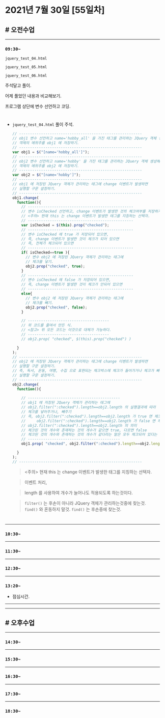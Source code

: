 # 2021년 7월 30일 [55일차]

## # 오전수업
----
### `09:30~`
  
`jquery_test_04.html`    

`jquery_test_05.html`    

`jquery_test_06.html`    

주석달고 풀이.      

어제 풀었던 내용과 비교해보기.     
  
프로그램 상단에 변수 선언하고 코딩.    

#

- `jquery_test_04.html` 풀이 주석.  

  ```javascript
  // --------------------------------------------------------
  // obj1 변수 선언하고 name='hobby_all' 을 가진 태그를 관리하는 JQuery 객체 생성해서 
  // 객체의 메위주를 obj1 에 저장하기.
  // --------------------------------------------------------
  var obj1 = $("[name='hobby_all']");
  // --------------------------------------------------------
  // obj2 변수 선언하고 name='hobby' 을 가진 태그를 관리하는 JQuery 객체 생성해서 
  // 객체의 메위주를 obj2 에 저장하기.
  // --------------------------------------------------------
  var obj2 = $("[name='hobby']");
  // --------------------------------------------------------
  // obj1 에 저장된 JQuery 객체가 관리하는 태그에 change 이벤트가 발생하면
  // 실행할 구문 설정하기.
  // --------------------------------------------------------
  obj1.change(
    function(){
      // ------------------------------------------------
      // 변수 isChecked 선언하고, change 이벤트가 발생한 것의 체크여부를 저장하기
      // <주의> 현재 this 는 change 이벤트가 발생한 태그를 지칭하는 선택자.  
      // ------------------------------------------------
      var isChecked = $(this).prop("checked");
      // ------------------------------------------------
      // 변수 isChecked 에 true 가 저장되어 있으면,
      // 즉, change 이벤트가 발생한 것이 체크가 되어 있으면 
      // 즉, 전체가 체크되어 있으면
      // ------------------------------------------------
      if( isChecked==true ){
        // 변수 obj2 에 저장된 JQuery 객체가 관리하는 태그에
        // 체크를 넣기.  
        obj2.prop("checked", true);
      }
      // ------------------------------------------------
      // 변수 isChecked 에 false 가 저장되어 있으면,
      // 즉, change 이벤트가 발생한 것이 체크가 안되어 있으면 
      // ------------------------------------------------
      else{
        // 변수 obj2 에 저장된 JQuery 객체가 관리하는 태그에
        // 체크를 빼기.  
        obj2.prop("checked", false);
      }

      // -------------------------------------
      // 위 코드를 줄여서 만든 식.
      // <참고> 위 모든 코드는 이것으로 대체가 가능하다.
      // -------------------------------------
      // obj2.prop( "checked", $(this).prop("checked") )

    }
  );
  // --------------------------------------------------------
  // obj2 에 저장된 JQuery 객체가 관리하는 태그에 change 이벤트가 발생하면
  // 실행할 구문 설정하기.
  // 즉, 독서, 운동, 여행, 수집 으로 표현되는 체크박스에 체크가 들어가거나 체크가 빠지면
  // 실행할 구문 설정하기.
  // --------------------------------------------------------
  obj2.change(
    function(){
      
      // ------------------------------------------
      // obj1 에 저장된 JQuery 객체가 관리하는 태그에
      // obj2.filter(":checked").length==obj2.length 의 실행결과에 따라
      // 체크를 넣어주거나, 빼주기
      // 즉, obj2.filter(":checked").length==obj2.length 가 true 면 체크가 들어가는것이고
      //     obj2.filter(":checked").length==obj2.length 가 false 면 체크가 빠지는것이다. 
      // obj2.filter(":checked").length==obj2.length 의 의미
      // 체크된 것의 개수와 존재하는 것의 개수가 같으면 true, 다르면 false
      // 체크된 것의 개수와 존재하는 것의 개수가 같다라는 말은 모두 체크되어 있다는 말이다.
      // ------------------------------------------
      obj1.prop( "checked", obj2.filter(":checked").length==obj2.length )

    }
  );
  // --------------------------------------------------------
  ```
  > <주의> 현재 this 는 change 이벤트가 발생한 태그를 지칭하는 선택자.     

  > 이벤트 처리,    

  > length 를 사용하여 개수가 늘어나도 적용되도록 하는것이다.    

  > `filter()` 는 후손이 아니라 JQuery 객체가 관리하는것중에 찾는것.    
  > `find()` 와 혼동하지 말것. `find()` 는 후손중에 찾는것.     

#

----
### `10:30~`








----
### `11:30~`








----
### `12:30~`








----
### `13:20~`

  - 점심시간.

---
---

## # 오후수업

---
### `14:30~`










---
### `15:30~`









----
### `16:30~`








----
### `17:30~`








----
### `18:30~`

